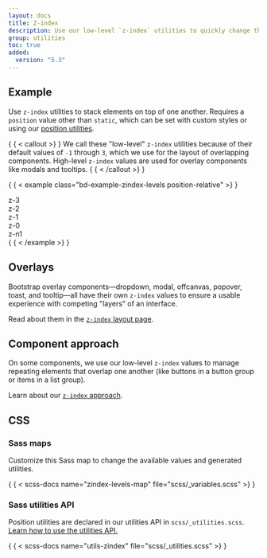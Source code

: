 ```yaml
---
layout: docs
title: Z-index
description: Use our low-level `z-index` utilities to quickly change the stack level of an element or component.
group: utilities
toc: true
added:
  version: "5.3"
---
```


## Example

Use `z-index` utilities to stack elements on top of one another. Requires a
`position` value other than `static`, which can be set with custom styles or
using our [position utilities](/utilities/position/.md).

{ { < callout >} }
We call these "low-level" `z-index` utilities because of their default values of
`-1` through `3`, which we use for the layout of overlapping components.
High-level `z-index` values are used for overlay components like modals and
tooltips.
{ { < /callout >} }

{ { < example class="bd-example-zindex-levels position-relative" >} }
<div class="z-3 position-absolute p-5 rounded-3"><span>z-3</span></div>
<div class="z-2 position-absolute p-5 rounded-3"><span>z-2</span></div>
<div class="z-1 position-absolute p-5 rounded-3"><span>z-1</span></div>
<div class="z-0 position-absolute p-5 rounded-3"><span>z-0</span></div>
<div class="z-n1 position-absolute p-5 rounded-3"><span>z-n1</span></div>
{ { < /example >} }

## Overlays

Bootstrap overlay components—dropdown, modal, offcanvas, popover, toast, and
tooltip—all have their own `z-index` values to ensure a usable experience with
competing "layers" of an interface.

Read about them in the [`z-index` layout page](/layout/z-index.md).

## Component approach

On some components, we use our low-level `z-index` values to manage repeating
elements that overlap one another (like buttons in a button group or items in a
list group).

Learn about our [`z-index` approach](/extend/approach.md#z-index-scales).

## CSS

### Sass maps

Customize this Sass map to change the available values and generated utilities.

{ { < scss-docs name="zindex-levels-map" file="scss/_variables.scss" >} }

### Sass utilities API

Position utilities are declared in our utilities API in
`scss/_utilities.scss`. [Learn how to use the utilities API.](/utilities/api.md#using-the-api)

{ { < scss-docs name="utils-zindex" file="scss/_utilities.scss" >} }
